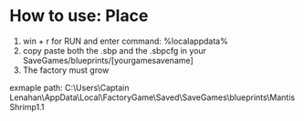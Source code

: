 How to use:
Place 
======================================================================================================
1. win + r for RUN and enter command: %localappdata%
2. copy paste both the .sbp and the .sbpcfg in your SaveGames/blueprints/[yourgamesavename]
3. The factory must grow

exmaple path: C:\Users\Captain Lenahan\AppData\Local\FactoryGame\Saved\SaveGames\blueprints\Mantis Shrimp1.1

